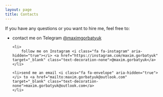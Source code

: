 ```yaml
---
layout: page
title: Contacts
---
```


If you have any questions or you want to hire me, feel free to:

<ul>
    <li>
        contact me on Telegram <i class="fa fa-telegram" aria-hidden="true"></i> <a href="https://t.me/maximgorbatyuk" target="_blank" class="text-decoration-none">@maximgorbatyuk</a>
    </li>

    <li>
        follow me on Instagram <i class="fa fa-instagram" aria-hidden="true"></i> <a href="https://instagram.com/maxim.gorbatyuk" target="_blank" class="text-decoration-none">@maxim.gorbatyuk</a>
    </li>

    <li>send me an email <i class="fa fa-envelope" aria-hidden="true"></i> to <a href="mailto:maxim.gorbatyuk@outlook.com" target="_blank" class="text-decoration-none">maxim.gorbatyuk@outlook.com</a>
    </li>

</ul>
